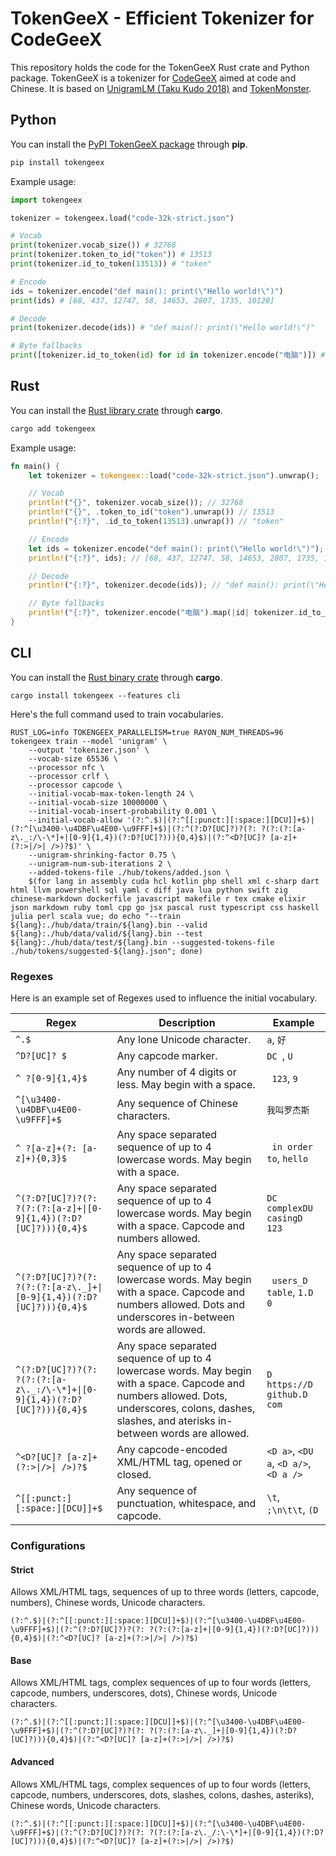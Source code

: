 # TokenGeeX - Efficient Tokenizer for CodeGeeX

This repository holds the code for the TokenGeeX Rust crate and Python package. TokenGeeX is a tokenizer for [CodeGeeX](https://github.com/THUDM/Codegeex2) aimed at code and Chinese. It is based on [UnigramLM (Taku Kudo 2018)](https://arxiv.org/abs/1804.10959) and [TokenMonster](https://github.com/alasdairforsythe/tokenmonster).

## Python

You can install the [PyPI TokenGeeX package](https://pypi.org/project/tokengeex/) through **pip**.

```bash
pip install tokengeex
```

Example usage:

```python
import tokengeex

tokenizer = tokengeex.load("code-32k-strict.json")

# Vocab
print(tokenizer.vocab_size()) # 32768
print(tokenizer.token_to_id("token")) # 13513
print(tokenizer.id_to_token(13513)) # "token"

# Encode
ids = tokenizer.encode("def main(): print(\"Hello world!\")")
print(ids) # [68, 437, 12747, 58, 14653, 2807, 1735, 10120]

# Decode
print(tokenizer.decode(ids)) # "def main(): print(\"Hello world!\")"

# Byte fallbacks
print([tokenizer.id_to_token(id) for id in tokenizer.encode("电脑")]) # ["电", "<0xe8>", "<0x84>", "<0x91>"]
```

## Rust

You can install the [Rust library crate](https://crates.io/crates/tokengeex) through **cargo**.

```bash
cargo add tokengeex
```

Example usage:

```rust
fn main() {
    let tokenizer = tokengeex::load("code-32k-strict.json").unwrap();

    // Vocab
    println!("{}", tokenizer.vocab_size()); // 32768
    println!("{}", .token_to_id("token").unwrap()) // 13513
    println!("{:?}", .id_to_token(13513).unwrap()) // "token"

    // Encode
    let ids = tokenizer.encode("def main(): print(\"Hello world!\")");
    println!("{:?}", ids); // [68, 437, 12747, 58, 14653, 2807, 1735, 10120]

    // Decode
    println!("{:?}", tokenizer.decode(ids)); // "def main(): print(\"Hello world!\")"

    // Byte fallbacks
    println!("{:?}", tokenizer.encode("电脑").map(|id| tokenizer.id_to_token(id))); // ["电", "<0xe8>", "<0x84>", "<0x91>"]
}
```

## CLI

You can install the [Rust binary crate](https://crates.io/crates/tokengeex) through **cargo**.

```
cargo install tokengeex --features cli
```

Here's the full command used to train vocabularies.

```shell
RUST_LOG=info TOKENGEEX_PARALLELISM=true RAYON_NUM_THREADS=96 tokengeex train --model 'unigram' \
    --output 'tokenizer.json' \
    --vocab-size 65536 \
    --processor nfc \
    --processor crlf \
    --processor capcode \
    --initial-vocab-max-token-length 24 \
    --initial-vocab-size 10000000 \
    --initial-vocab-insert-probability 0.001 \
    --initial-vocab-allow '(?:^.$)|(?:^[[:punct:][:space:][DCU]]+$)|(?:^[\u3400-\u4DBF\u4E00-\u9FFF]+$)|(?:^(?:D?[UC]?)?(?: ?(?:(?:[a-z\._:/\-\*]+|[0-9]{1,4})(?:D?[UC]?))){0,4}$)|(?:^<D?[UC]? [a-z]+(?:>|/>| />)?$)' \
    --unigram-shrinking-factor 0.75 \
    --unigram-num-sub-iterations 2 \
    --added-tokens-file ./hub/tokens/added.json \
    $(for lang in assembly cuda hcl kotlin php shell xml c-sharp dart html llvm powershell sql yaml c diff java lua python swift zig chinese-markdown dockerfile javascript makefile r tex cmake elixir json markdown ruby toml cpp go jsx pascal rust typescript css haskell julia perl scala vue; do echo "--train ${lang}:./hub/data/train/${lang}.bin --valid ${lang}:./hub/data/valid/${lang}.bin --test ${lang}:./hub/data/test/${lang}.bin --suggested-tokens-file ./hub/tokens/suggested-${lang}.json"; done)
```

### Regexes

Here is an example set of Regexes used to influence the initial vocabulary.

| Regex                                                                     | Description                                                                                                                                                                                          | Example                               |
| ------------------------------------------------------------------------- | ---------------------------------------------------------------------------------------------------------------------------------------------------------------------------------------------------- | ------------------------------------- |
| `^.$`                                                                     | Any lone Unicode character.                                                                                                                                                                          | `a`, `好`                             |
| `^D?[UC]? $`                                                              | Any capcode marker.                                                                                                                                                                                  | `DC `, `U `                           |
| `^ ?[0-9]{1,4}$`                                                          | Any number of 4 digits or less. May begin with a space.                                                                                                                                              | ` 123`, `9`                           |
| `^[\u3400-\u4DBF\u4E00-\u9FFF]+$`                                         | Any sequence of Chinese characters.                                                                                                                                                                  | `我叫罗杰斯`                          |
| `^ ?[a-z]+(?: [a-z]+){0,3}$`                                              | Any space separated sequence of up to 4 lowercase words. May begin with a space.                                                                                                                     | ` in order to`, `hello`               |
| `^(?:D?[UC]?)?(?: ?(?:(?:[a-z]+\|[0-9]{1,4})(?:D?[UC]?))){0,4}$`          | Any space separated sequence of up to 4 lowercase words. May begin with a space. Capcode and numbers allowed.                                                                                        | `DC complexDU casingD 123`            |
| `^(?:D?[UC]?)?(?: ?(?:(?:[a-z\._]+\|[0-9]{1,4})(?:D?[UC]?))){0,4}$`       | Any space separated sequence of up to 4 lowercase words. May begin with a space. Capcode and numbers allowed. Dots and underscores in-between words are allowed.                                     | ` users_D table`, `1.D 0`             |
| `^(?:D?[UC]?)?(?: ?(?:(?:[a-z\._:/\-\*]+\|[0-9]{1,4})(?:D?[UC]?))){0,4}$` | Any space separated sequence of up to 4 lowercase words. May begin with a space. Capcode and numbers allowed. Dots, underscores, colons, dashes, slashes, and aterisks in-between words are allowed. | `D https://D github.D com`            |
| `^<D?[UC]? [a-z]+(?:>\|/>\| />)?$`                                        | Any capcode-encoded XML/HTML tag, opened or closed.                                                                                                                                                  | `<D a>`, `<DU a`, `<D a/>`, `<D a />` |
| `^[[:punct:][:space:][DCU]]+$`                                            | Any sequence of punctuation, whitespace, and capcode.                                                                                                                                                | `\t`, `;\n\t\t`, `(D`                 |

### Configurations

#### Strict

Allows XML/HTML tags, sequences of up to three words (letters, capcode, numbers), Chinese words, Unicode characters.

```regexp
(?:^.$)|(?:^[[:punct:][:space:][DCU]]+$)|(?:^[\u3400-\u4DBF\u4E00-\u9FFF]+$)|(?:^(?:D?[UC]?)?(?: ?(?:(?:[a-z]+|[0-9]{1,4})(?:D?[UC]?))){0,4}$)|(?:^<D?[UC]? [a-z]+(?:>|/>| />)?$)
```

#### Base

Allows XML/HTML tags, complex sequences of up to four words (letters, capcode, numbers, underscores, dots), Chinese words, Unicode characters.

```regexp
(?:^.$)|(?:^[[:punct:][:space:][DCU]]+$)|(?:^[\u3400-\u4DBF\u4E00-\u9FFF]+$)|(?:^(?:D?[UC]?)?(?: ?(?:(?:[a-z\._]+|[0-9]{1,4})(?:D?[UC]?))){0,4}$)|(?:^<D?[UC]? [a-z]+(?:>|/>| />)?$)
```

#### Advanced

Allows XML/HTML tags, complex sequences of up to four words (letters, capcode, numbers, underscores, dots, slashes, colons, dashes, asteriks), Chinese words, Unicode characters.

```regexp
(?:^.$)|(?:^[[:punct:][:space:][DCU]]+$)|(?:^[\u3400-\u4DBF\u4E00-\u9FFF]+$)|(?:^(?:D?[UC]?)?(?: ?(?:(?:[a-z\._/:\-\*]+|[0-9]{1,4})(?:D?[UC]?))){0,4}$)|(?:^<D?[UC]? [a-z]+(?:>|/>| />)?$)
```
